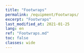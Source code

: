 ```yaml
---
title: "Footwraps"
permalink: /equipment/Footwraps/
excerpt: "Footwraps"
last_modified_at: 2021-01-25
lang: en
ref: "Footwraps.md"
toc: false
classes: wide
---
```


